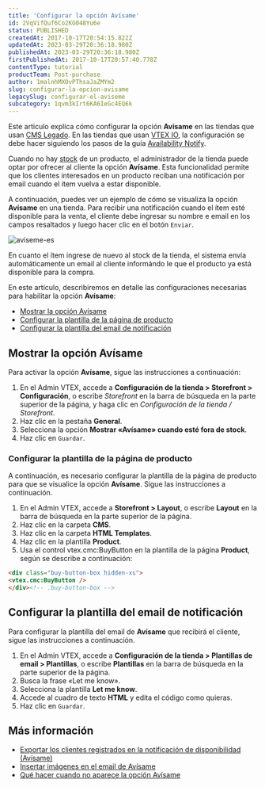 ```yaml
---
title: 'Configurar la opción Avísame'
id: 2VqVifQuf6Co2KG048Yu6e
status: PUBLISHED
createdAt: 2017-10-17T20:54:15.822Z
updatedAt: 2023-03-29T20:36:18.980Z
publishedAt: 2023-03-29T20:36:18.980Z
firstPublishedAt: 2017-10-17T20:57:40.778Z
contentType: tutorial
productTeam: Post-purchase
author: 1malnhMX0vPThsaJaZMYm2
slug: configurar-la-opcion-avisame
legacySlug: configurar-el-aviseme
subcategory: 1qvm3kIrt6KA6IeGc4EQ6k
---
```


<div class="alert alert-warning">
<p>Este articulo explica cómo configurar la opción <strong>Avísame</strong> en las tiendas que usan <a href="https://help.vtex.com/es/tracks/cms--2YcpgIljVaLVQYMzxQbc3z/1oN446gRGcR2s70RvBCAmj">CMS Legado</a>. En las tiendas que usan <a href="https://developers.vtex.com/vtex-developer-docs/docs/what-is-vtex-io">VTEX IO</a>, la configuración se debe hacer siguiendo los pasos de la guía <a href="https://developers.vtex.com/vtex-developer-docs/docs/vtex-availability-notify">Availability Notify</a>.</p>
</div>

Cuando no hay [stock](https://help.vtex.com/es/tutorial/gestionar-items-en-inventario--tutorials_139) de un producto, el administrador de la tienda puede optar por ofrecer al cliente la opción **Avísame**. Esta funcionalidad permite que los clientes interesados en un producto reciban una notificación por email cuando el ítem vuelva a estar disponible.

A continuación, puedes ver un ejemplo de cómo se visualiza la opción **Avísame** en una tienda. Para recibir una notificación cuando el ítem esté disponible para la venta, el cliente debe ingresar su nombre e email en los campos resaltados y luego hacer clic en el botón `Enviar`.

![aviseme-es](//images.ctfassets.net/alneenqid6w5/AuBR53LGxrJC0abAyzsIp/a00bc93c8475050d5861859016a8915c/Group_2__2_.png)

En cuanto el ítem ingrese de nuevo al stock de la tienda, el sistema envía automáticamente un email al cliente informándo le que el producto ya está disponible para la compra. 

En este artículo, describiremos en detalle las configuraciones necesarias para habilitar la opción **Avísame**:

* [Mostrar la opción Avísame](#mostrar-la-opcion-avisame)
* [Configurar la plantilla de la página de producto](#configurar-la-plantilla-de-la-pagina-de-producto)
* [Configurar la plantilla del email de notificación](#configurar-la-plantilla-del-email-de-notificacion)

## Mostrar la opción Avísame

Para activar la opción **Avísame**, sigue las instrucciones a continuación:

1. En el Admin VTEX, accede a **Configuración de la tienda > Storefront > Configuración**, o escribe *Storefront* en la barra de búsqueda en la parte superior de la página, y haga clic en *Configuración de la tienda / Storefront*. 
2. Haz clic en la pestaña **General**.
3. Selecciona la opción <a class="far fa-check-square"></a> **Mostrar «Avísame» cuando esté fora de stock**.
4. Haz clic en `Guardar`.

### Configurar la plantilla de la página de producto

A continuación, es necesario configurar la plantilla de la página de producto para que se visualice la opción **Avísame**. Sigue las instrucciones a continuación.

1. En el Admin VTEX, accede a **Storefront > Layout**, o escribe **Layout** en la barra de búsqueda en la parte superior de la página.
2. Haz clic en la carpeta **CMS**.
3. Haz clic en la carpeta **HTML Templates**.
4. Haz clic en la plantilla **Product**.
5. Usa el control vtex.cmc:BuyButton en la plantilla de la página **Product**, según se describe a continuación:

```html
<div class="buy-button-box hidden-xs">
<vtex.cmc:BuyButton />
</div><!-- .buy-button-box -->
```

## Configurar la plantilla del email de notificación

Para configurar la plantilla del email de **Avísame** que recibirá el cliente, sigue las instrucciones a continuación.

1. En el Admin VTEX, accede a **Configuración de la tienda > Plantillas de email > Plantillas**, o escribe **Plantillas** en la barra de búsqueda en la parte superior de la página. 
2. Busca la frase «Let me know».
3. Selecciona la plantilla **Let me know**.
4. Accede al cuadro de texto **HTML** y edita el código como quieras.
5. Haz clic en `Guardar`.

## Más información

* [Exportar los clientes registrados en la notificación de disponibilidad (Avísame)](https://help.vtex.com/es/tutorial/exportar-los-clientes-registrados-en-la-notificacion-de-disponibilidad--3Yr19DMQukGeIImUeCwIao)
* [Insertar imágenes en el email de Avísame](https://help.vtex.com/es/tutorial/insertar-imagenes-en-el-email-de-avisame--3soCXGcE3XBPsnPhxJh2DY)
* [Qué hacer cuando no aparece la opción Avísame](https://help.vtex.com/es/faq/que-hacer-cuando-no-aparece-la-opcion-avisame--oNb6JK1LPMOQwYsecKKCs)
